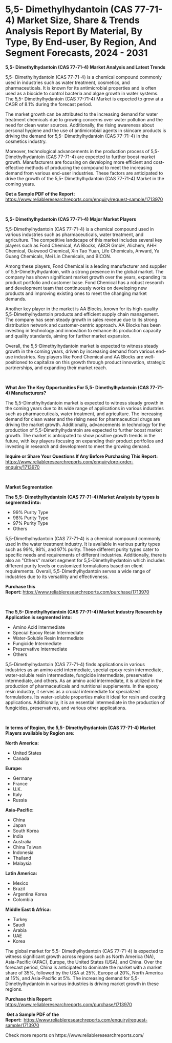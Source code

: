 <p><h1>5,5- Dimethylhydantoin (CAS 77-71-4) Market Size, Share & Trends Analysis Report By Material, By Type, By End-user, By Region, And Segment Forecasts, 2024 - 2031</h1></p><p><strong>5,5- Dimethylhydantoin (CAS 77-71-4) Market Analysis and Latest Trends</strong></p>
<p><p>5,5- Dimethylhydantoin (CAS 77-71-4) is a chemical compound commonly used in industries such as water treatment, cosmetics, and pharmaceuticals. It is known for its antimicrobial properties and is often used as a biocide to control bacteria and algae growth in water systems. The 5,5- Dimethylhydantoin (CAS 77-71-4) Market is expected to grow at a CAGR of 8.1% during the forecast period.</p><p>The market growth can be attributed to the increasing demand for water treatment chemicals due to growing concerns over water pollution and the need for clean water sources. Additionally, the rising awareness about personal hygiene and the use of antimicrobial agents in skincare products is driving the demand for 5,5- Dimethylhydantoin (CAS 77-71-4) in the cosmetics industry.</p><p>Moreover, technological advancements in the production process of 5,5- Dimethylhydantoin (CAS 77-71-4) are expected to further boost market growth. Manufacturers are focusing on developing more efficient and cost-effective methods of producing the compound to meet the increasing demand from various end-user industries. These factors are anticipated to drive the growth of the 5,5- Dimethylhydantoin (CAS 77-71-4) Market in the coming years.</p></p>
<p><strong>Get a Sample PDF of the Report:&nbsp;</strong> <a href="https://www.reliableresearchreports.com/enquiry/request-sample/1713970">https://www.reliableresearchreports.com/enquiry/request-sample/1713970</a></p>
<p>&nbsp;</p>
<p><strong>5,5- Dimethylhydantoin (CAS 77-71-4) Major Market Players</strong></p>
<p><p>5,5-Dimethylhydantoin (CAS 77-71-4) is a chemical compound used in various industries such as pharmaceuticals, water treatment, and agriculture. The competitive landscape of this market includes several key players such as Fond Chemical, AA Blocks, ABCR GmbH, Alichem, AHH Chemical, Oakwood Chemical, Xin Tao Yuan, Life Chemicals, Anward, Ya Guang Chemicals, Mei Lin Chemicals, and BICON.</p><p>Among these players, Fond Chemical is a leading manufacturer and supplier of 5,5-Dimethylhydantoin, with a strong presence in the global market. The company has shown significant market growth over the years, expanding its product portfolio and customer base. Fond Chemical has a robust research and development team that continuously works on developing new products and improving existing ones to meet the changing market demands.</p><p>Another key player in the market is AA Blocks, known for its high-quality 5,5-Dimethylhydantoin products and efficient supply chain management. The company has seen steady growth in sales revenue due to its strong distribution network and customer-centric approach. AA Blocks has been investing in technology and innovation to enhance its production capacity and quality standards, aiming for further market expansion.</p><p>Overall, the 5,5-Dimethylhydantoin market is expected to witness steady growth in the coming years, driven by increasing demand from various end-use industries. Key players like Fond Chemical and AA Blocks are well-positioned to capitalize on this growth through product innovation, strategic partnerships, and expanding their market reach.</p></p>
<p>&nbsp;</p>
<p><strong>What Are The Key Opportunities For 5,5- Dimethylhydantoin (CAS 77-71-4) Manufacturers?</strong></p>
<p><p>The 5,5-Dimethylhydantoin market is expected to witness steady growth in the coming years due to its wide range of applications in various industries such as pharmaceuticals, water treatment, and agriculture. The increasing demand for clean water and the rising need for pharmaceutical drugs are driving the market growth. Additionally, advancements in technology for the production of 5,5-Dimethylhydantoin are expected to further boost market growth. The market is anticipated to show positive growth trends in the future, with key players focusing on expanding their product portfolios and investing in research and development to meet the growing demand.</p></p>
<p><strong>Inquire or Share Your Questions If Any Before Purchasing This Report:</strong> <a href="https://www.reliableresearchreports.com/enquiry/pre-order-enquiry/1713970">https://www.reliableresearchreports.com/enquiry/pre-order-enquiry/1713970</a></p>
<p>&nbsp;</p>
<p><strong>Market Segmentation</strong></p>
<p><strong>The 5,5- Dimethylhydantoin (CAS 77-71-4) Market Analysis by types is segmented into:</strong></p>
<p><ul><li>99% Purity Type</li><li>98% Purity Type</li><li>97% Purity Type</li><li>Others</li></ul></p>
<p><p>5,5-Dimethylhydantoin (CAS 77-71-4) is a chemical compound commonly used in the water treatment industry. It is available in various purity types such as 99%, 98%, and 97% purity. These different purity types cater to specific needs and requirements of different industries. Additionally, there is also an "Others" market segment for 5,5-Dimethylhydantoin which includes different purity levels or customized formulations based on client requirements. Overall, 5,5-Dimethylhydantoin serves a wide range of industries due to its versatility and effectiveness.</p></p>
<p><strong>Purchase this Report:&nbsp;</strong><a href="https://www.reliableresearchreports.com/purchase/1713970">https://www.reliableresearchreports.com/purchase/1713970</a></p>
<p>&nbsp;</p>
<p><strong>The 5,5- Dimethylhydantoin (CAS 77-71-4) Market Industry Research by Application is segmented into:</strong></p>
<p><ul><li>Amino Acid Intermediate</li><li>Special Epoxy Resin Intermediate</li><li>Water-Soluble Resin Intermediate</li><li>Fungicide Intermediate</li><li>Preservative Intermediate</li><li>Others</li></ul></p>
<p><p>5,5-Dimethylhydantoin (CAS 77-71-4) finds applications in various industries as an amino acid intermediate, special epoxy resin intermediate, water-soluble resin intermediate, fungicide intermediate, preservative intermediate, and others. As an amino acid intermediate, it is utilized in the production of pharmaceuticals and nutritional supplements. In the epoxy resin industry, it serves as a crucial intermediate for specialized formulations. Its water-soluble properties make it ideal for resin and coating applications. Additionally, it is an essential intermediate in the production of fungicides, preservatives, and various other applications.</p></p>
<p>&nbsp;</p>
<p><strong>In terms of Region, the 5,5- Dimethylhydantoin (CAS 77-71-4) Market Players available by Region are:</strong></p>
<p>
    <p> <strong> North America: </strong>
        <ul>
            <li>United States</li>
            <li>Canada</li>
        </ul>
        </p> 
    <p> <strong> Europe: </strong>
        <ul>
            <li>Germany</li>
            <li>France</li>
            <li>U.K.</li>
            <li>Italy</li>
            <li>Russia</li>
        </ul>
        </p> 
    <p> <strong> Asia-Pacific: </strong>
        <ul>
            <li>China</li>
            <li>Japan</li>
            <li>South Korea</li>
            <li>India</li>
            <li>Australia</li>
            <li>China Taiwan</li>
            <li>Indonesia</li>
            <li>Thailand</li>
            <li>Malaysia</li>
        </ul>
        </p> 
    <p> <strong> Latin America: </strong>
        <ul>
            <li>Mexico</li>
            <li>Brazil</li>
            <li>Argentina Korea</li>
            <li>Colombia</li>
        </ul>
        </p> 
    <p> <strong> Middle East & Africa: </strong>
        <ul>
            <li>Turkey</li>
            <li>Saudi</li>
            <li>Arabia</li>
            <li>UAE</li>
            <li>Korea</li>
        </ul>
    </p>
    </p>
<p><p>The global market for 5,5- Dimethylhydantoin (CAS 77-71-4) is expected to witness significant growth across regions such as North America (NA), Asia-Pacific (APAC), Europe, the United States (USA), and China. Over the forecast period, China is anticipated to dominate the market with a market share of 35%, followed by the USA at 25%, Europe at 20%, North America at 15%, and Asia-Pacific at 5%. The increasing demand for 5,5- Dimethylhydantoin in various industries is driving market growth in these regions.</p></p>
<p><strong>Purchase this Report: </strong><a href="https://www.reliableresearchreports.com/purchase/1713970">https://www.reliableresearchreports.com/purchase/1713970</a></p>
<p>&nbsp;<strong>Get a Sample PDF of the Report:&nbsp;&nbsp;</strong><a href="https://www.reliableresearchreports.com/enquiry/request-sample/1713970">https://www.reliableresearchreports.com/enquiry/request-sample/1713970</a></p>
<p><strong></strong></p>
<p>Check more reports on https://www.reliableresearchreports.com/</p>